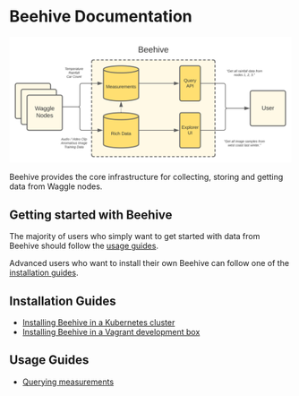 # Beehive Documentation

<img width="800px" src="docs/images/beehive-overview.svg">

Beehive provides the core infrastructure for collecting, storing and getting data from Waggle nodes.

## Getting started with Beehive

The majority of users who simply want to get started with data from Beehive should follow the [usage guides](#usage-guides).

Advanced users who want to install their own Beehive can follow one of the [installation guides](#installation-guides).

## Installation Guides

* [Installing Beehive in a Kubernetes cluster](docs/installing-beehive-in-a-kubernetes-cluster.md)
* [Installing Beehive in a Vagrant development box](docs/installing-beehive-in-a-vagrant-development-box.md)

## Usage Guides

* [Querying measurements](docs/querying-measurements.md)
